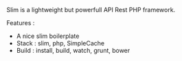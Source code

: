 Slim is a lightweight but powerfull API Rest PHP framework.

Features :

- A nice slim boilerplate
- Stack : slim, php, SimpleCache
- Build : install, build, watch, grunt, bower
